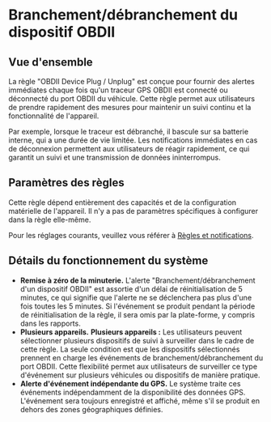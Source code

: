 # Branchement/débranchement du dispositif OBDII

## Vue d'ensemble

La règle "OBDII Device Plug / Unplug" est conçue pour fournir des alertes immédiates chaque fois qu'un traceur GPS OBDII est connecté ou déconnecté du port OBDII du véhicule. Cette règle permet aux utilisateurs de prendre rapidement des mesures pour maintenir un suivi continu et la fonctionnalité de l'appareil.

Par exemple, lorsque le traceur est débranché, il bascule sur sa batterie interne, qui a une durée de vie limitée. Les notifications immédiates en cas de déconnexion permettent aux utilisateurs de réagir rapidement, ce qui garantit un suivi et une transmission de données ininterrompus.

## Paramètres des règles

Cette règle dépend entièrement des capacités et de la configuration matérielle de l'appareil. Il n'y a pas de paramètres spécifiques à configurer dans la règle elle-même.

Pour les réglages courants, veuillez vous référer à [Règles et notifications](../../../guide-de-litilizateur/regles-et-notifications.md).

## Détails du fonctionnement du système

* **Remise à zéro de la minuterie.** L'alerte "Branchement/débranchement d'un dispositif OBDII" est assortie d'un délai de réinitialisation de 5 minutes, ce qui signifie que l'alerte ne se déclenchera pas plus d'une fois toutes les 5 minutes. Si l'événement se produit pendant la période de réinitialisation de la règle, il sera omis par la plate-forme, y compris dans les rapports.
* **Plusieurs appareils.** **Plusieurs appareils :** Les utilisateurs peuvent sélectionner plusieurs dispositifs de suivi à surveiller dans le cadre de cette règle. La seule condition est que les dispositifs sélectionnés prennent en charge les événements de branchement/débranchement du port OBDII. Cette flexibilité permet aux utilisateurs de surveiller ce type d'événement sur plusieurs véhicules ou dispositifs de manière pratique.
* **Alerte d'événement indépendante du GPS.** Le système traite ces événements indépendamment de la disponibilité des données GPS. L'événement sera toujours enregistré et affiché, même s'il se produit en dehors des zones géographiques définies.
